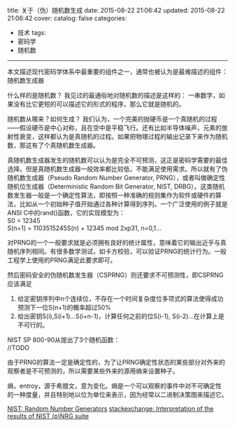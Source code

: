 title: 关于（伪）随机数生成
date: 2015-08-22 21:06:42
updated: 2015-08-22 21:06:42
cover: 
catalog: false
categories:
- 技术
tags:
- 密码学
- 随机数
---

本文描述现代密码学体系中最重要的组件之一，通常也被认为是最难描述的组件：随机数生成器

什么样的是随机数？
我见过的最通俗地对随机数的描述是这样的：
一串数字，如果没有比它更短的可以描述它的形式的程序，那么它就是随机的。
<!--more--> 

随机数从哪来？如何生成？
我们认为，一个完美的抛硬币是一个真随机的过程——假设硬币是中心对称，且在空中是平稳飞行。还有比如半导体噪声，元素的放射性衰变，这样都认为是真随机的过程。如果把物理过程的输出记录下来作为随机数，那这有了个真随机数生成器。

真随机数生成器发生的随机数可以认为是完全不可预测，这正是密码学需要的最佳选择。但是真随机数生成器一般效率都比较低，不能满足使用需求。所以就有了伪随机数生成器（Pseudo Random Number Generator, PRNG），或者叫做确定性随机位生成器（Deterministic Random Bit Generator, NIST, DRBG）。这类随机数发生器一般是一个确定性算法，即按照一种准确的规则集作为软件或硬件的算法，比如从一个初始种子值开始通过各种计算得到序列。一个广泛使用的例子就是ANSI C中的rand()函数，它的实现模型为：   
S0 = 12345   
S(n+1) = 1103515245S(n) + 12345 mod 2xp31, n=0,1...

对PRNG的一个一般要求就是必须拥有良好的统计属性，意味着它的输出近乎与真随机序列相同。有很多数学测试，如卡方校验，可以验证PRNG的统计行为。一般工程学上使用的PRNG满足此要求即可。

然后密码安全的伪随机数发生器（CSPRNG）则还要求不可预测性，即CSPRNG应该满足   
1. 给定密钥序列中n个连续位，不存在一个时间复杂度位多项式的算法使得成功预测下一位S(n+1)的概率超过50%   
2. 给出密钥S(i),S(i+1)...S(i+n-1)，计算任何之前的位S(i-1), S(i-2)...在计算上是不可行的。

NIST SP 800-90从提出了3个随机函数：   
//TODO

由于PRNG的算法一定是确定性的，为了让PRNG确定性状态的某些部分对外来的观察者是不可预测的，所以需要某些外来的源用熵来设置种子。

熵，entroy，源于希腊文，意为变化。熵是一个可以观察的事件中对不可确定性的一种度量，并且特别地以位为单位来表示，因为经常以二进制决策图来描述它。



[NIST: Random Number Generators](http://csrc.nist.gov/groups/ST/toolkit/rng/documentation_software.html)
[stackexchange: Interpretation of the results of NIST (p)NRG suite](http://crypto.stackexchange.com/questions/19861/interpretation-of-the-results-of-nist-pnrg-suite)
